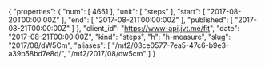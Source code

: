 {
  "properties": {
    "num": [
      4661
    ],
    "unit": [
      "steps"
    ],
    "start": [
      "2017-08-20T00:00:00Z"
    ],
    "end": [
      "2017-08-21T00:00:00Z"
    ],
    "published": [
      "2017-08-21T00:00:00Z"
    ]
  },
  "client_id": "https://www-api.jvt.me/fit",
  "date": "2017-08-21T00:00:00Z",
  "kind": "steps",
  "h": "h-measure",
  "slug": "2017/08/dW5Cm",
  "aliases": [
    "/mf2/03ce0577-7ea5-47c6-b9e3-a39b58bd7e8d/",
    "/mf2/2017/08/dw5cm"
  ]
}
